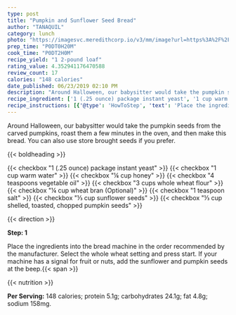 ```yaml
---
type: post
title: "Pumpkin and Sunflower Seed Bread"
author: "TANAQUIL"
category: lunch
photo: "https://imagesvc.meredithcorp.io/v3/mm/image?url=https%3A%2F%2Fimages.media-allrecipes.com%2Fuserphotos%2F228852.jpg"
prep_time: "P0DT0H20M"
cook_time: "P0DT2H0M"
recipe_yield: "1 2-pound loaf"
rating_value: 4.352941176470588
review_count: 17
calories: "148 calories"
date_published: 06/23/2019 02:10 PM
description: "Around Halloween, our babysitter would take the pumpkin seeds from the carved pumpkins, roast them a few minutes in the oven, and then make this bread. You can also use store brought seeds if you prefer."
recipe_ingredient: ['1 (.25 ounce) package instant yeast', '1 cup warm water', '¼ cup honey', '4 teaspoons vegetable oil', '3 cups whole wheat flour', '¼ cup wheat bran', '1 teaspoon salt', '⅓ cup sunflower seeds', '⅓ cup shelled, toasted, chopped pumpkin seeds']
recipe_instructions: [{'@type': 'HowToStep', 'text': 'Place the ingredients into the bread machine in the order recommended by the manufacturer. Select the whole wheat setting and press start. If your machine has a signal for fruit or nuts, add the sunflower and pumpkin seeds at the beep.\n'}]
---
```


Around Halloween, our babysitter would take the pumpkin seeds from the carved pumpkins, roast them a few minutes in the oven, and then make this bread. You can also use store brought seeds if you prefer. 

{{< boldheading >}}

{{< checkbox "1 (.25 ounce) package instant yeast" >}}
{{< checkbox "1 cup warm water" >}}
{{< checkbox "¼ cup honey" >}}
{{< checkbox "4 teaspoons vegetable oil" >}}
{{< checkbox "3 cups whole wheat flour" >}}
{{< checkbox "¼ cup wheat bran  (Optional)" >}}
{{< checkbox "1 teaspoon salt" >}}
{{< checkbox "⅓ cup sunflower seeds" >}}
{{< checkbox "⅓ cup shelled, toasted, chopped pumpkin seeds" >}}


{{< direction >}}

**Step: 1**

Place the ingredients into the bread machine in the order recommended by the manufacturer. Select the whole wheat setting and press start. If your machine has a signal for fruit or nuts, add the sunflower and pumpkin seeds at the beep.{{< span >}}

{{< nutrition >}}

**Per Serving:** 148 calories; protein 5.1g; carbohydrates 24.1g; fat 4.8g; sodium 158mg.